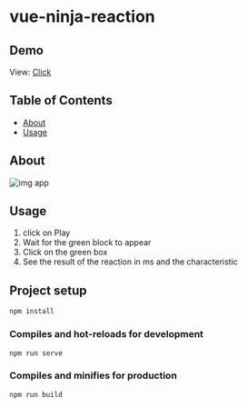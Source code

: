 # vue-ninja-reaction

## Demo

View: [Click](https://vue-ninja-reaction.netlify.app/)

## Table of Contents

- [About](#about)
- [Usage](#usage)

## About <a name = "about"></a>

![img app](http://test-developer.ru/preview/ninja.jpg)

## Usage <a name = "usage"></a>

1) click on Play
2) Wait for the green block to appear
3) Click on the green box
4) See the result of the reaction in ms and the characteristic

## Project setup
```
npm install
```

### Compiles and hot-reloads for development
```
npm run serve
```

### Compiles and minifies for production
```
npm run build
```
